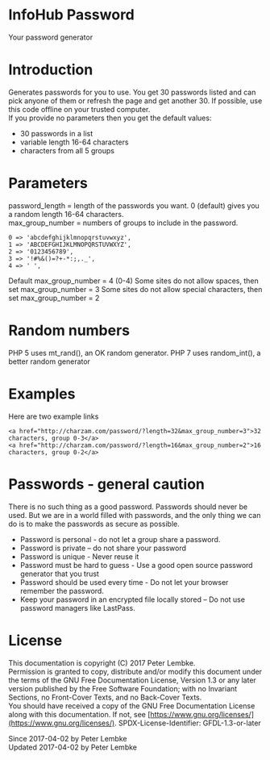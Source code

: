 # InfoHub Password

Your password generator

# Introduction

Generates passwords for you to use. You get 30 passwords listed and can pick anyone of them or refresh the page and get
another 30. If possible, use this code offline on your trusted computer.  
If you provide no parameters then you get the default values:

* 30 passwords in a list
* variable length 16-64 characters
* characters from all 5 groups

# Parameters

password_length = length of the passwords you want. 0 (default) gives you a random length 16-64 characters.  
max_group_number = numbers of groups to include in the password.

```
0 => 'abcdefghijklmnopqrstuvwxyz',
1 => 'ABCDEFGHIJKLMNOPQRSTUVWXYZ',
2 => '0123456789',
3 => '!#%&()=?+-*:;,._',
4 => ' ',
```

Default max_group_number = 4 (0-4) Some sites do not allow spaces, then set max_group_number = 3 Some sites do not allow
special characters, then set max_group_number = 2

# Random numbers

PHP 5 uses mt_rand(), an OK random generator. PHP 7 uses random_int(), a better random generator

# Examples

Here are two example links

```
<a href="http://charzam.com/password/?length=32&max_group_number=3">32 characters, group 0-3</a>
<a href="http://charzam.com/password/?length=16&max_group_number=2">16 characters, group 0-2</a>
```

# Passwords - general caution

There is no such thing as a good password. Passwords should never be used. But we are in a world filled with passwords,
and the only thing we can do is to make the passwords as secure as possible.

* Password is personal - do not let a group share a password.
* Password is private – do not share your password
* Password is unique - Never reuse it
* Password must be hard to guess - Use a good open source password generator that you trust
* Password should be used every time - Do not let your browser remember the password.
* Keep your password in an encrypted file locally stored – Do not use password managers like LastPass.

# License

This documentation is copyright (C) 2017 Peter Lembke.  
Permission is granted to copy, distribute and/or modify this document under the terms of the GNU Free Documentation
License, Version 1.3 or any later version published by the Free Software Foundation; with no Invariant Sections, no
Front-Cover Texts, and no Back-Cover Texts.  
You should have received a copy of the GNU Free Documentation License along with this documentation. If not,
see [https://www.gnu.org/licenses/](https://www.gnu.org/licenses/). SPDX-License-Identifier: GFDL-1.3-or-later

Since 2017-04-02 by Peter Lembke  
Updated 2017-04-02 by Peter Lembke  
